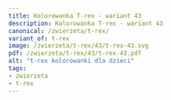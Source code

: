 ```yaml
---
title: Kolorowanka T-rex - wariant 43
description: Kolorowanka T-rex - wariant 43
canonical: /zwierzeta/t-rex/
variant_of: t-rex
image: /zwierzeta/t-rex/43/t-rex-43.svg
pdf: /zwierzeta/t-rex/43/t-rex-43.pdf
alt: "t-rex kolorowanki dla dzieci"
tags:
- zwierzeta
- t-rex
---
```

